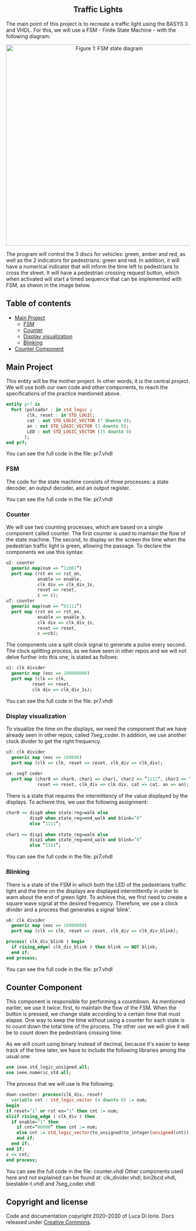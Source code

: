 <h2 align="center">Traffic Lights</h2>

The main point of this project is to recreate a traffic light using the BASYS 3 and VHDL. For this, we will use a FSM - Finite State Machine - with the following diagram:

<p align="center">
  <img src="https://i.ibb.co/HqWn8J8/Captura-de-pantalla-2020-12-17-a-les-20-31-28.png" width="550" title="Figure 1: FSM state diagram">
</p>

The program will control the 3 discs for vehicles: green, amber and red, as well as the 2 indicators for pedestrians: green and red. In addition, it will have a numerical indicator that will inform the time left to pedestrians to cross the street. It will have a pedestrian crossing request button, which when activated will start a timed sequence that can be implemented with FSM, as shwon in the image below.


## Table of contents

- [Main Project](#Main-project)
  - [FSM](#FSM)
  - [Counter](#Counter)
  - [Display visualization](#Display-visualization)
  - [Blinking](#Blinking)
- [Counter Component](#Counter-Component)


## Main Project

This entity will be the mother project. In other words, it is the central project. We will use both our own code and other components, to reach the specifications of the practice mentioned above.

````VHDL
entity pr7 is 
  Port (polsador : in std_logic ;
        clk, reset : in STD_LOGIC;
        cat : out STD_LOGIC_VECTOR (7 downto 0); 
        an : out STD_LOGIC_VECTOR (3 downto 0); 
        LED : out STD_LOGIC_VECTOR (15 downto 0)
       ); 
end pr7;
````

You can see the full code in the file: pr7.vhdl

### FSM

The code for the state machine consists of three processes: a state decoder, an output decoder, and an output register. 

You can see the full code in the file: pr7.vhdl


### Counter

We will use two counting processes, which are based on a single component called counter. The first counter is used to maintain the flow of the state machine. The second, to display on the screen the time when the pedestrian traffic light is green, allowing the passage. To declare the components we use this syntax:

````VHDL
u2: counter
  generic map(num => ”11001”) 
  port map (rst en => rst_en,
            enable => enable,
            clk div => clk_div_1s, 
            reset => reset,
            c => c);
u7: counter
  generic map(num => ”01111”) 
  port map (rst en => rst_en,
            enable => enable_b, 
            clk div => clk_div_1s, 
            reset => reset,
            c =>cb);
````

The components use a split clock signal to generate a pulse every second. The clock splitting process, as we have seen in other repos and we will not delve further into this one, is stated as follows:

````VHDL
u1: clk divider
  generic map (eoc => 100000000) 
  port map (clk => clk,
          reset => reset,
          clk div => clk_div_1s);
````

You can see the full code in the file: pr7.vhdl

### Display visualization

To visualize the time on the displays, we need the component that we have already seen in other repos, called 7seg_coder. In addition, we use another clock divider to get the right frequency.

````VHDL
u3: clk divider
  generic map (eoc => 100000) 
  port map (clk => clk, reset => reset, clk_div => clk_div);
  
u4: seg7 coder
  port map (char0 => char0, char1 => char1, char2 => ”1111”, char3 => ”1111”, clk => clk,
            reset => reset, clk_div => clk div, cat => cat, an => an);
````

There is a state that requires the intermittency of the value displayed by the displays. To achieve this, we use the following assignment:

````VHDL
char0 <= disp0 when state:reg=walk else
         disp0 when state_reg=end_walk and blink=’0’ 
         else ”1111”;
         
char1 <= disp1 when state_reg=walk else
         disp1 when state_reg=end_walk and blink=’0’ 
         else ”1111”;
````

You can see the full code in the file: pr7.vhdl

### Blinking

There is a state of the FSM in which both the LED of the pedestrians traffic light and the time on the displays are displayed intermittently in order to warn about the end of green light. To achieve this, we first need to create a square wave signal at the desired frequency. Therefore, we use a clock divider and a process that generates a signal ‘blink’.

````VHDL
u6: clk divider
  generic map (eoc => 10000000) 
  port map (clk => clk, reset => reset, clk_div => clk_div_blink);

process( clk_div_blink ) begin
  if rising_edge( clk_div_blink ) then blink <= NOT blink;
  end if;
end process;
````

You can see the full code in the file: pr7.vhdl

## Counter Component

This component is responsible for performing a countdown. As mentioned earlier, we use it twice: first, to maintain the flow of the FSM. When the button is pressed, we change state according to a certain time that must elapse. One way to keep the time without using a counter for each state is to count down the total time of the process. The other use we will give it will be to count down the pedestrians crossing time.

As we will count using binary instead of decimal, because it's easier to keep track of the time later, we have to include the following libraries among the usual one:

````VHDL
use ieee.std_logic_unsigned.all;
use ieee.numeric_std.all;
````

The process that we will use is the following:

````VHDL
down counter: process(clk_div, reset)
  variable cnt : std_logic_vector (4 downto 0) := num;
begin
if reset=’1’ or rst en=’1’ then cnt := num;
elsif rising_edge ( clk_div ) then 
  if enable=’1’ then
    if cnt=”00000” then cnt := num;
    else cnt := std_logic_vector(to_unsigned(to_integer(unsigned(cnt))  1, 5));
    end if;
  end if; 
end if;
c <= cnt; 
end process;
````

You can see the full code in the file: counter.vhdl
Other components used here and not explained can be found at: clk_divider.vhdl, bin2bcd.vhdl, biestable-t.vhdl and 7seg_coder.vhdl

## Copyright and license

Code and documentation copyright 2020–2030 of Luca Di Iorio. Docs released under [Creative Commons](https://creativecommons.org/licenses/by/3.0/).
